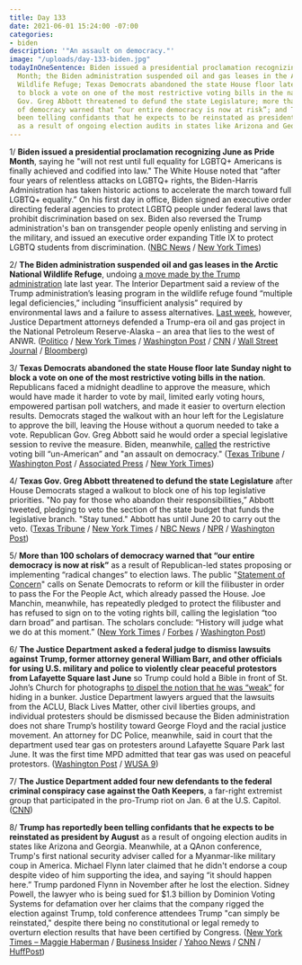 ```yaml
---
title: Day 133
date: 2021-06-01 15:24:00 -07:00
categories:
- biden
description: '"An assault on democracy."'
image: "/uploads/day-133-biden.jpg"
todayInOneSentence: Biden issued a presidential proclamation recognizing June as Pride
  Month; the Biden administration suspended oil and gas leases in the Arctic National
  Wildlife Refuge; Texas Democrats abandoned the state House floor late Sunday night
  to block a vote on one of the most restrictive voting bills in the nation; Texas
  Gov. Greg Abbott threatened to defund the state Legislature; more than 100 scholars
  of democracy warned that “our entire democracy is now at risk”; and Trump has reportedly
  been telling confidants that he expects to be reinstated as president by August
  as a result of ongoing election audits in states like Arizona and Georgia.
---
```


1/ **Biden issued a presidential proclamation recognizing June as Pride Month**, saying he "will not rest until full equality for LGBTQ\+ Americans is finally achieved and codified into law." The White House noted that “after four years of relentless attacks on LGBTQ\+ rights, the Biden-Harris Administration has taken historic actions to accelerate the march toward full LGBTQ\+ equality.” On his first day in office, Biden signed an executive order directing federal agencies to protect LGBTQ people under federal laws that prohibit discrimination based on sex. Biden also reversed the Trump administration's ban on transgender people openly enlisting and serving in the military, and issued an executive order expanding Title IX to protect LGBTQ students from discrimination. ([NBC News](https://www.nbcnews.com/nbc-out/out-politics-and-policy/biden-recognizes-lgbtq-pride-month-rcna1066) / [New York Times](https://www.nytimes.com/2021/06/01/us/politics/lgbtq-gay-pride.html))

2/ **The Biden administration suspended oil and gas leases in the Arctic National Wildlife Refuge**, undoing [a move made by the Trump administration](https://whatthefuckjusthappenedtoday.com/2020/11/16/day-1397/#9-the-trump-administration-will-auct) late last year. The Interior Department said a review of the Trump administration’s leasing program in the wildlife refuge found “multiple legal deficiencies,” including “insufficient analysis” required by environmental laws and a failure to assess alternatives. [Last week](https://whatthefuckjusthappenedtoday.com/2021/05/28/day-129/#3-the-biden-administration-defended), however, Justice Department attorneys defended a Trump-era oil and gas project in the National Petroleum Reserve-Alaska – an area that lies to the west of ANWR. ([Politico](https://www.politico.com/news/2021/06/01/biden-anwr-alaska-oil-491498) / [New York Times](https://www.nytimes.com/2021/06/01/us/politics/biden-drilling.html) / [Washington Post](https://www.washingtonpost.com/climate-environment/2021/06/01/arctic-national-wildlife-refuge/) / [CNN](https://www.cnn.com/2021/06/01/politics/oil-and-gas-arctic-leaders/index.html) / [Wall Street Journal](https://www.wsj.com/articles/biden-administration-to-suspend-oil-leases-in-arctic-refuge-11622575912?mod=breakingnews) / [Bloomberg](https://www.bloomberg.com/news/articles/2021-06-01/biden-to-suspend-trump-s-eleventh-hour-oil-leases-in-arctic?sref=MIBMEEoj))

3/ **Texas Democrats abandoned the state House floor late Sunday night to block a vote on one of the most restrictive voting bills in the nation**. Republicans faced a midnight deadline to approve the measure, which would have made it harder to vote by mail, limited early voting hours, empowered partisan poll watchers, and made it easier to overturn election results. Democrats staged the walkout with an hour left for the Legislature to approve the bill, leaving the House without a quorum needed to take a vote. Republican Gov. Greg Abbott said he would order a special legislative session to revive the measure. Biden, meanwhile, [called](https://www.texastribune.org/2021/05/29/joe-biden-texas-voting-sb7/) the restrictive voting bill “un-American” and "an assault on democracy." ([Texas Tribune](https://www.texastribune.org/2021/05/30/texas-voting-restrictions-house/) / [Washington Post](https://www.washingtonpost.com/politics/texas-voting-restrictions/2021/05/30/51dfa134-c140-11eb-93f5-ee9558eecf4b_story.html) / [Associated Press](https://apnews.com/article/tx-state-wire-texas-government-and-politics-92d26e25c9db88a32e0fda890773b908) / [New York Times](https://www.nytimes.com/2021/05/31/us/politics/texas-voting-bill-.html))

4/ **Texas Gov. Greg Abbott threatened to defund the state Legislature** after House Democrats staged a walkout to block one of his top legislative priorities. "No pay for those who abandon their responsibilities,” Abbott tweeted, pledging to veto the section of the state budget that funds the legislative branch. "Stay tuned." Abbott has until June 20 to carry out the veto. ([Texas Tribune](https://www.texastribune.org/2021/05/31/texas-greg-abbott-funding-legislature/) / [New York Times](https://www.nytimes.com/2021/05/31/us/politics/texas-voting-bill-.html) / [NBC News](https://www.nbcnews.com/politics/elections/texas-gov-abbott-says-he-ll-target-lawmaker-pay-after-n1269160) / [NPR](https://www.npr.org/2021/05/31/1001940096/texas-governor-threatens-no-pay-after-democrats-stage-a-walkout-over-voting-righ) / [Washington Post](https://www.washingtonpost.com/politics/texas-voting-rights-congress/2021/05/31/a3ff5f6a-c229-11eb-93f5-ee9558eecf4b_story.html))

5/ **More than 100 scholars of democracy warned that “our entire democracy is now at risk”** as a result of Republican-led states proposing or implementing “radical changes” to election laws. The public "[Statement of Concern](https://www.newamerica.org/political-reform/statements/statement-of-concern/)" calls on Senate Democrats to reform or kill the filibuster in order to pass the For the People Act, which already passed the House. Joe Manchin, meanwhile, has repeatedly pledged to protect the filibuster and has refused to sign on to the voting rights bill, calling the legislation “too darn broad” and partisan. The scholars conclude: “History will judge what we do at this moment.” ([New York Times](https://www.nytimes.com/2021/06/01/us/politics/voting-rights-congress.html) / [Forbes](https://www.forbes.com/sites/michaeltnietzel/2021/06/01/more-than-100-scholars-issue-warning-that-american-democracy-is-in-danger-call-for-federal-reforms/) / [Washington Post](https://www.washingtonpost.com/opinions/2021/06/01/frantic-warning-100-leading-experts-our-democracy-is-grave-danger/))

6/ **The Justice Department asked a federal judge to dismiss lawsuits against Trump, former attorney general William Barr, and other officials for using U.S. military and police to violently clear peaceful protestors from Lafayette Square last June** so Trump could hold a Bible in front of St. John’s Church for photographs [to dispel the notion that he was “weak”](https://whatthefuckjusthappenedtoday.com/2020/06/02/day-1230/#2-as-he-spoke-from-the-rose-garden-p) for hiding in a bunker. Justice Department lawyers argued that the lawsuits from the ACLU, Black Lives Matter, other civil liberties groups, and individual protesters should be dismissed because the Biden administration does not share Trump’s hostility toward George Floyd and the racial justice movement. An attorney for DC Police, meanwhile, said in court that the department used tear gas on protesters around Lafayette Square Park last June. It was the first time MPD admitted that tear gas was used on peaceful protestors. ([Washington Post](https://www.washingtonpost.com/local/legal-issues/trump-lafayette-square-civil-lawsuit/2021/05/28/c413c840-bfb3-11eb-b26e-53663e6be6ff_story.html) / [WUSA 9](https://www.wusa9.com/article/news/investigations/mpd-admits-it-tear-gassed-protesters-june-2020/65-b91a5d65-b683-4e22-b30a-7a740e9cf61d))

7/ **The Justice Department added four new defendants to the federal criminal conspiracy case against the Oath Keepers**, a far-right extremist group that participated in the pro-Trump riot on Jan. 6 at the U.S. Capitol. ([CNN](https://www.cnn.com/2021/05/30/politics/oath-keepers-capitol-riot-charged/index.html))

8/ **Trump has reportedly been telling confidants that he expects to be reinstated as president by August** as a result of ongoing election audits in states like Arizona and Georgia. Meanwhile, at a QAnon conference, Trump's first national security adviser called for a Myanmar-like military coup in America. Michael Flynn later claimed that he didn't endorse a coup despite video of him supporting the idea, and saying “it should happen here.” Trump pardoned Flynn in November after he lost the election. Sidney Powell, the lawyer who is being sued for $1.3 billion by Dominion Voting Systems for defamation over her claims that the company rigged the election against Trump, told conference attendees Trump "can simply be reinstated," despite there being no constitutional or legal remedy to overturn election results that have been certified by Congress. ([New York Times – Maggie Haberman](https://twitter.com/maggieNYT/status/1399707794375426051) / [Business Insider](https://www.businessinsider.com/trump-expects-to-be-reinstated-as-president-august-2021-6) / [Yahoo News](https://news.yahoo.com/despite-his-predictions-trump-wont-simply-be-reinstated-as-president-184136755.html) / [CNN](https://www.cnn.com/2021/05/31/politics/michael-flynn-qanon/index.html) / [HuffPost](https://www.huffpost.com/entry/michael-flynn-qanon-conference-myanmar-military-coup_n_60b424eee4b0ead2796a24a4))